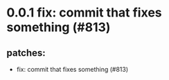 # 0.0.1 fix: commit that fixes something (#813)

## patches:
* fix: commit that fixes something (#813)

